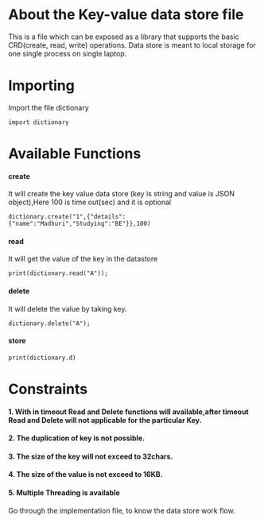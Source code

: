 # About the Key-value data store file

This is a file which can be exposed as a library that supports the basic CRD(create, read, write) operations. Data store is meant to local storage for one single process on single laptop.


# Importing
  Import the file dictionary
 ```
 import dictionary 
 ```

# Available Functions



#### create
It will create the key value data store (key is string and value is JSON object),Here 100 is time out(sec) and it is optional
```
dictionary.create("1",{"details":{"name":"Madhuri","Studying":"BE"}},100)

```

#### read 
It will get the value of the key in the datastore
```
print(dictionary.read("A"));

```
#### delete
It will delete the value by taking key.
```
dictionary.delete("A");
```

#### store
```
print(dictionary.d)
```

# Constraints
#### 1. With in timeout Read and Delete functions will available,after timeout Read and Delete will not applicable for the particular Key.
#### 2. The duplication of key is not possible.
#### 3. The size of the key will not exceed to 32chars.
#### 4. The size of the value is not exceed to 16KB.
#### 5. Multiple Threading is available


Go through the implementation file, to know the data store work flow. 




